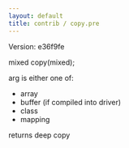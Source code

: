 ```yaml
---
layout: default
title: contrib / copy.pre
---
```


Version: e36f9fe

mixed copy(mixed);

arg is either one of:
- array
- buffer (if compiled into driver)
- class
- mapping

returns deep copy
